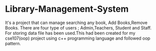 # Library-Management-System
It's a project that can manage searching any book, Add Books,Remove Books. There are four type of users ; Admin,Teachers, Student and Staff. For storing data file has been used.This had been created  for my cse107(oop) project using c++ programming language and followed oop pattern.
